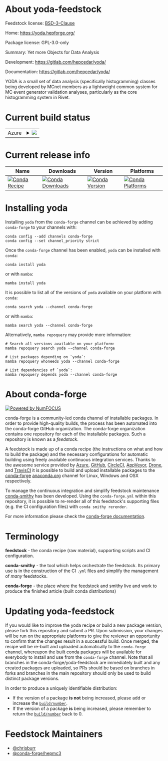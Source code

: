 About yoda-feedstock
====================

Feedstock license: [BSD-3-Clause](https://github.com/conda-forge/yoda-feedstock/blob/main/LICENSE.txt)

Home: https://yoda.hepforge.org/

Package license: GPL-3.0-only

Summary: Yet more Objects for Data Analysis

Development: https://gitlab.com/hepcedar/yoda/

Documentation: https://gitlab.com/hepcedar/yoda/

YODA is a small set of data analysis (specifically histogramming) classes
being developed by MCnet members as a lightweight common system for MC
event generator validation analyses, particularly as the core histogramming
system in Rivet.

Current build status
====================


<table>
    
  <tr>
    <td>Azure</td>
    <td>
      <details>
        <summary>
          <a href="https://dev.azure.com/conda-forge/feedstock-builds/_build/latest?definitionId=12698&branchName=main">
            <img src="https://dev.azure.com/conda-forge/feedstock-builds/_apis/build/status/yoda-feedstock?branchName=main">
          </a>
        </summary>
        <table>
          <thead><tr><th>Variant</th><th>Status</th></tr></thead>
          <tbody><tr>
              <td>linux_64_channel_sourcesconda-forgeconda-forgelabelpython_rcpython3.14.____cp314</td>
              <td>
                <a href="https://dev.azure.com/conda-forge/feedstock-builds/_build/latest?definitionId=12698&branchName=main">
                  <img src="https://dev.azure.com/conda-forge/feedstock-builds/_apis/build/status/yoda-feedstock?branchName=main&jobName=linux&configuration=linux%20linux_64_channel_sourcesconda-forgeconda-forgelabelpython_rcpython3.14.____cp314" alt="variant">
                </a>
              </td>
            </tr><tr>
              <td>linux_64_channel_sourcesconda-forgepython3.10.____cpython</td>
              <td>
                <a href="https://dev.azure.com/conda-forge/feedstock-builds/_build/latest?definitionId=12698&branchName=main">
                  <img src="https://dev.azure.com/conda-forge/feedstock-builds/_apis/build/status/yoda-feedstock?branchName=main&jobName=linux&configuration=linux%20linux_64_channel_sourcesconda-forgepython3.10.____cpython" alt="variant">
                </a>
              </td>
            </tr><tr>
              <td>linux_64_channel_sourcesconda-forgepython3.11.____cpython</td>
              <td>
                <a href="https://dev.azure.com/conda-forge/feedstock-builds/_build/latest?definitionId=12698&branchName=main">
                  <img src="https://dev.azure.com/conda-forge/feedstock-builds/_apis/build/status/yoda-feedstock?branchName=main&jobName=linux&configuration=linux%20linux_64_channel_sourcesconda-forgepython3.11.____cpython" alt="variant">
                </a>
              </td>
            </tr><tr>
              <td>linux_64_channel_sourcesconda-forgepython3.12.____cpython</td>
              <td>
                <a href="https://dev.azure.com/conda-forge/feedstock-builds/_build/latest?definitionId=12698&branchName=main">
                  <img src="https://dev.azure.com/conda-forge/feedstock-builds/_apis/build/status/yoda-feedstock?branchName=main&jobName=linux&configuration=linux%20linux_64_channel_sourcesconda-forgepython3.12.____cpython" alt="variant">
                </a>
              </td>
            </tr><tr>
              <td>linux_64_channel_sourcesconda-forgepython3.13.____cp313</td>
              <td>
                <a href="https://dev.azure.com/conda-forge/feedstock-builds/_build/latest?definitionId=12698&branchName=main">
                  <img src="https://dev.azure.com/conda-forge/feedstock-builds/_apis/build/status/yoda-feedstock?branchName=main&jobName=linux&configuration=linux%20linux_64_channel_sourcesconda-forgepython3.13.____cp313" alt="variant">
                </a>
              </td>
            </tr><tr>
              <td>linux_aarch64_channel_sourcesconda-forgeconda-forgelabelpython_rcpython3.14.____cp314</td>
              <td>
                <a href="https://dev.azure.com/conda-forge/feedstock-builds/_build/latest?definitionId=12698&branchName=main">
                  <img src="https://dev.azure.com/conda-forge/feedstock-builds/_apis/build/status/yoda-feedstock?branchName=main&jobName=linux&configuration=linux%20linux_aarch64_channel_sourcesconda-forgeconda-forgelabelpython_rcpython3.14.____cp314" alt="variant">
                </a>
              </td>
            </tr><tr>
              <td>linux_aarch64_channel_sourcesconda-forgepython3.10.____cpython</td>
              <td>
                <a href="https://dev.azure.com/conda-forge/feedstock-builds/_build/latest?definitionId=12698&branchName=main">
                  <img src="https://dev.azure.com/conda-forge/feedstock-builds/_apis/build/status/yoda-feedstock?branchName=main&jobName=linux&configuration=linux%20linux_aarch64_channel_sourcesconda-forgepython3.10.____cpython" alt="variant">
                </a>
              </td>
            </tr><tr>
              <td>linux_aarch64_channel_sourcesconda-forgepython3.11.____cpython</td>
              <td>
                <a href="https://dev.azure.com/conda-forge/feedstock-builds/_build/latest?definitionId=12698&branchName=main">
                  <img src="https://dev.azure.com/conda-forge/feedstock-builds/_apis/build/status/yoda-feedstock?branchName=main&jobName=linux&configuration=linux%20linux_aarch64_channel_sourcesconda-forgepython3.11.____cpython" alt="variant">
                </a>
              </td>
            </tr><tr>
              <td>linux_aarch64_channel_sourcesconda-forgepython3.12.____cpython</td>
              <td>
                <a href="https://dev.azure.com/conda-forge/feedstock-builds/_build/latest?definitionId=12698&branchName=main">
                  <img src="https://dev.azure.com/conda-forge/feedstock-builds/_apis/build/status/yoda-feedstock?branchName=main&jobName=linux&configuration=linux%20linux_aarch64_channel_sourcesconda-forgepython3.12.____cpython" alt="variant">
                </a>
              </td>
            </tr><tr>
              <td>linux_aarch64_channel_sourcesconda-forgepython3.13.____cp313</td>
              <td>
                <a href="https://dev.azure.com/conda-forge/feedstock-builds/_build/latest?definitionId=12698&branchName=main">
                  <img src="https://dev.azure.com/conda-forge/feedstock-builds/_apis/build/status/yoda-feedstock?branchName=main&jobName=linux&configuration=linux%20linux_aarch64_channel_sourcesconda-forgepython3.13.____cp313" alt="variant">
                </a>
              </td>
            </tr><tr>
              <td>linux_ppc64le_channel_sourcesconda-forgeconda-forgelabelpython_rcpython3.14.____cp314</td>
              <td>
                <a href="https://dev.azure.com/conda-forge/feedstock-builds/_build/latest?definitionId=12698&branchName=main">
                  <img src="https://dev.azure.com/conda-forge/feedstock-builds/_apis/build/status/yoda-feedstock?branchName=main&jobName=linux&configuration=linux%20linux_ppc64le_channel_sourcesconda-forgeconda-forgelabelpython_rcpython3.14.____cp314" alt="variant">
                </a>
              </td>
            </tr><tr>
              <td>linux_ppc64le_channel_sourcesconda-forgepython3.10.____cpython</td>
              <td>
                <a href="https://dev.azure.com/conda-forge/feedstock-builds/_build/latest?definitionId=12698&branchName=main">
                  <img src="https://dev.azure.com/conda-forge/feedstock-builds/_apis/build/status/yoda-feedstock?branchName=main&jobName=linux&configuration=linux%20linux_ppc64le_channel_sourcesconda-forgepython3.10.____cpython" alt="variant">
                </a>
              </td>
            </tr><tr>
              <td>linux_ppc64le_channel_sourcesconda-forgepython3.11.____cpython</td>
              <td>
                <a href="https://dev.azure.com/conda-forge/feedstock-builds/_build/latest?definitionId=12698&branchName=main">
                  <img src="https://dev.azure.com/conda-forge/feedstock-builds/_apis/build/status/yoda-feedstock?branchName=main&jobName=linux&configuration=linux%20linux_ppc64le_channel_sourcesconda-forgepython3.11.____cpython" alt="variant">
                </a>
              </td>
            </tr><tr>
              <td>linux_ppc64le_channel_sourcesconda-forgepython3.12.____cpython</td>
              <td>
                <a href="https://dev.azure.com/conda-forge/feedstock-builds/_build/latest?definitionId=12698&branchName=main">
                  <img src="https://dev.azure.com/conda-forge/feedstock-builds/_apis/build/status/yoda-feedstock?branchName=main&jobName=linux&configuration=linux%20linux_ppc64le_channel_sourcesconda-forgepython3.12.____cpython" alt="variant">
                </a>
              </td>
            </tr><tr>
              <td>linux_ppc64le_channel_sourcesconda-forgepython3.13.____cp313</td>
              <td>
                <a href="https://dev.azure.com/conda-forge/feedstock-builds/_build/latest?definitionId=12698&branchName=main">
                  <img src="https://dev.azure.com/conda-forge/feedstock-builds/_apis/build/status/yoda-feedstock?branchName=main&jobName=linux&configuration=linux%20linux_ppc64le_channel_sourcesconda-forgepython3.13.____cp313" alt="variant">
                </a>
              </td>
            </tr><tr>
              <td>osx_64_channel_sourcesconda-forgeconda-forgelabelpython_rcpython3.14.____cp314</td>
              <td>
                <a href="https://dev.azure.com/conda-forge/feedstock-builds/_build/latest?definitionId=12698&branchName=main">
                  <img src="https://dev.azure.com/conda-forge/feedstock-builds/_apis/build/status/yoda-feedstock?branchName=main&jobName=osx&configuration=osx%20osx_64_channel_sourcesconda-forgeconda-forgelabelpython_rcpython3.14.____cp314" alt="variant">
                </a>
              </td>
            </tr><tr>
              <td>osx_64_channel_sourcesconda-forgepython3.10.____cpython</td>
              <td>
                <a href="https://dev.azure.com/conda-forge/feedstock-builds/_build/latest?definitionId=12698&branchName=main">
                  <img src="https://dev.azure.com/conda-forge/feedstock-builds/_apis/build/status/yoda-feedstock?branchName=main&jobName=osx&configuration=osx%20osx_64_channel_sourcesconda-forgepython3.10.____cpython" alt="variant">
                </a>
              </td>
            </tr><tr>
              <td>osx_64_channel_sourcesconda-forgepython3.11.____cpython</td>
              <td>
                <a href="https://dev.azure.com/conda-forge/feedstock-builds/_build/latest?definitionId=12698&branchName=main">
                  <img src="https://dev.azure.com/conda-forge/feedstock-builds/_apis/build/status/yoda-feedstock?branchName=main&jobName=osx&configuration=osx%20osx_64_channel_sourcesconda-forgepython3.11.____cpython" alt="variant">
                </a>
              </td>
            </tr><tr>
              <td>osx_64_channel_sourcesconda-forgepython3.12.____cpython</td>
              <td>
                <a href="https://dev.azure.com/conda-forge/feedstock-builds/_build/latest?definitionId=12698&branchName=main">
                  <img src="https://dev.azure.com/conda-forge/feedstock-builds/_apis/build/status/yoda-feedstock?branchName=main&jobName=osx&configuration=osx%20osx_64_channel_sourcesconda-forgepython3.12.____cpython" alt="variant">
                </a>
              </td>
            </tr><tr>
              <td>osx_64_channel_sourcesconda-forgepython3.13.____cp313</td>
              <td>
                <a href="https://dev.azure.com/conda-forge/feedstock-builds/_build/latest?definitionId=12698&branchName=main">
                  <img src="https://dev.azure.com/conda-forge/feedstock-builds/_apis/build/status/yoda-feedstock?branchName=main&jobName=osx&configuration=osx%20osx_64_channel_sourcesconda-forgepython3.13.____cp313" alt="variant">
                </a>
              </td>
            </tr><tr>
              <td>osx_arm64_channel_sourcesconda-forgeconda-forgelabelpython_rcpython3.14.____cp314</td>
              <td>
                <a href="https://dev.azure.com/conda-forge/feedstock-builds/_build/latest?definitionId=12698&branchName=main">
                  <img src="https://dev.azure.com/conda-forge/feedstock-builds/_apis/build/status/yoda-feedstock?branchName=main&jobName=osx&configuration=osx%20osx_arm64_channel_sourcesconda-forgeconda-forgelabelpython_rcpython3.14.____cp314" alt="variant">
                </a>
              </td>
            </tr><tr>
              <td>osx_arm64_channel_sourcesconda-forgepython3.10.____cpython</td>
              <td>
                <a href="https://dev.azure.com/conda-forge/feedstock-builds/_build/latest?definitionId=12698&branchName=main">
                  <img src="https://dev.azure.com/conda-forge/feedstock-builds/_apis/build/status/yoda-feedstock?branchName=main&jobName=osx&configuration=osx%20osx_arm64_channel_sourcesconda-forgepython3.10.____cpython" alt="variant">
                </a>
              </td>
            </tr><tr>
              <td>osx_arm64_channel_sourcesconda-forgepython3.11.____cpython</td>
              <td>
                <a href="https://dev.azure.com/conda-forge/feedstock-builds/_build/latest?definitionId=12698&branchName=main">
                  <img src="https://dev.azure.com/conda-forge/feedstock-builds/_apis/build/status/yoda-feedstock?branchName=main&jobName=osx&configuration=osx%20osx_arm64_channel_sourcesconda-forgepython3.11.____cpython" alt="variant">
                </a>
              </td>
            </tr><tr>
              <td>osx_arm64_channel_sourcesconda-forgepython3.12.____cpython</td>
              <td>
                <a href="https://dev.azure.com/conda-forge/feedstock-builds/_build/latest?definitionId=12698&branchName=main">
                  <img src="https://dev.azure.com/conda-forge/feedstock-builds/_apis/build/status/yoda-feedstock?branchName=main&jobName=osx&configuration=osx%20osx_arm64_channel_sourcesconda-forgepython3.12.____cpython" alt="variant">
                </a>
              </td>
            </tr><tr>
              <td>osx_arm64_channel_sourcesconda-forgepython3.13.____cp313</td>
              <td>
                <a href="https://dev.azure.com/conda-forge/feedstock-builds/_build/latest?definitionId=12698&branchName=main">
                  <img src="https://dev.azure.com/conda-forge/feedstock-builds/_apis/build/status/yoda-feedstock?branchName=main&jobName=osx&configuration=osx%20osx_arm64_channel_sourcesconda-forgepython3.13.____cp313" alt="variant">
                </a>
              </td>
            </tr>
          </tbody>
        </table>
      </details>
    </td>
  </tr>
</table>

Current release info
====================

| Name | Downloads | Version | Platforms |
| --- | --- | --- | --- |
| [![Conda Recipe](https://img.shields.io/badge/recipe-yoda-green.svg)](https://anaconda.org/conda-forge/yoda) | [![Conda Downloads](https://img.shields.io/conda/dn/conda-forge/yoda.svg)](https://anaconda.org/conda-forge/yoda) | [![Conda Version](https://img.shields.io/conda/vn/conda-forge/yoda.svg)](https://anaconda.org/conda-forge/yoda) | [![Conda Platforms](https://img.shields.io/conda/pn/conda-forge/yoda.svg)](https://anaconda.org/conda-forge/yoda) |

Installing yoda
===============

Installing `yoda` from the `conda-forge` channel can be achieved by adding `conda-forge` to your channels with:

```
conda config --add channels conda-forge
conda config --set channel_priority strict
```

Once the `conda-forge` channel has been enabled, `yoda` can be installed with `conda`:

```
conda install yoda
```

or with `mamba`:

```
mamba install yoda
```

It is possible to list all of the versions of `yoda` available on your platform with `conda`:

```
conda search yoda --channel conda-forge
```

or with `mamba`:

```
mamba search yoda --channel conda-forge
```

Alternatively, `mamba repoquery` may provide more information:

```
# Search all versions available on your platform:
mamba repoquery search yoda --channel conda-forge

# List packages depending on `yoda`:
mamba repoquery whoneeds yoda --channel conda-forge

# List dependencies of `yoda`:
mamba repoquery depends yoda --channel conda-forge
```


About conda-forge
=================

[![Powered by
NumFOCUS](https://img.shields.io/badge/powered%20by-NumFOCUS-orange.svg?style=flat&colorA=E1523D&colorB=007D8A)](https://numfocus.org)

conda-forge is a community-led conda channel of installable packages.
In order to provide high-quality builds, the process has been automated into the
conda-forge GitHub organization. The conda-forge organization contains one repository
for each of the installable packages. Such a repository is known as a *feedstock*.

A feedstock is made up of a conda recipe (the instructions on what and how to build
the package) and the necessary configurations for automatic building using freely
available continuous integration services. Thanks to the awesome service provided by
[Azure](https://azure.microsoft.com/en-us/services/devops/), [GitHub](https://github.com/),
[CircleCI](https://circleci.com/), [AppVeyor](https://www.appveyor.com/),
[Drone](https://cloud.drone.io/welcome), and [TravisCI](https://travis-ci.com/)
it is possible to build and upload installable packages to the
[conda-forge](https://anaconda.org/conda-forge) [anaconda.org](https://anaconda.org/)
channel for Linux, Windows and OSX respectively.

To manage the continuous integration and simplify feedstock maintenance
[conda-smithy](https://github.com/conda-forge/conda-smithy) has been developed.
Using the ``conda-forge.yml`` within this repository, it is possible to re-render all of
this feedstock's supporting files (e.g. the CI configuration files) with ``conda smithy rerender``.

For more information please check the [conda-forge documentation](https://conda-forge.org/docs/).

Terminology
===========

**feedstock** - the conda recipe (raw material), supporting scripts and CI configuration.

**conda-smithy** - the tool which helps orchestrate the feedstock.
                   Its primary use is in the construction of the CI ``.yml`` files
                   and simplify the management of *many* feedstocks.

**conda-forge** - the place where the feedstock and smithy live and work to
                  produce the finished article (built conda distributions)


Updating yoda-feedstock
=======================

If you would like to improve the yoda recipe or build a new
package version, please fork this repository and submit a PR. Upon submission,
your changes will be run on the appropriate platforms to give the reviewer an
opportunity to confirm that the changes result in a successful build. Once
merged, the recipe will be re-built and uploaded automatically to the
`conda-forge` channel, whereupon the built conda packages will be available for
everybody to install and use from the `conda-forge` channel.
Note that all branches in the conda-forge/yoda-feedstock are
immediately built and any created packages are uploaded, so PRs should be based
on branches in forks and branches in the main repository should only be used to
build distinct package versions.

In order to produce a uniquely identifiable distribution:
 * If the version of a package **is not** being increased, please add or increase
   the [``build/number``](https://docs.conda.io/projects/conda-build/en/latest/resources/define-metadata.html#build-number-and-string).
 * If the version of a package **is** being increased, please remember to return
   the [``build/number``](https://docs.conda.io/projects/conda-build/en/latest/resources/define-metadata.html#build-number-and-string)
   back to 0.

Feedstock Maintainers
=====================

* [@chrisburr](https://github.com/chrisburr/)
* [@conda-forge/hepmc3](https://github.com/orgs/conda-forge/teams/hepmc3/)

